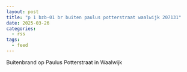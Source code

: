 ```yaml
---
layout: post
title: "p 1 bzb-01 br buiten paulus potterstraat waalwijk 207131"
date: 2025-03-26
categories: 
  - rss
tags: 
  - feed
---
```


Buitenbrand op Paulus Potterstraat in Waalwijk
